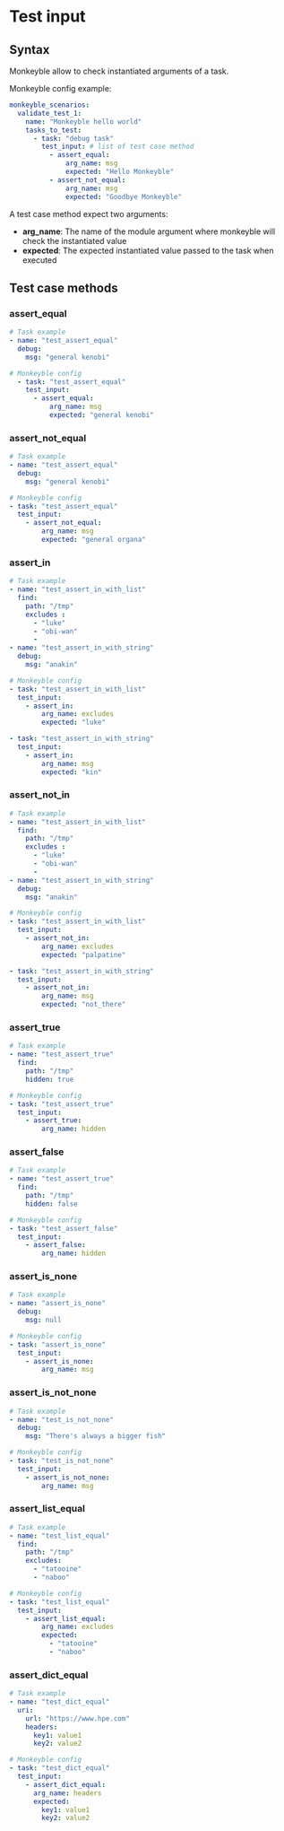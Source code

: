 # Test input

## Syntax

Monkeyble allow to check instantiated arguments of a task.

Monkeyble config example:

```yaml
monkeyble_scenarios:
  validate_test_1:
    name: "Monkeyble hello world"
    tasks_to_test:
      - task: "debug task"
        test_input: # list of test case method
          - assert_equal:
              arg_name: msg
              expected: "Hello Monkeyble"
          - assert_not_equal:
              arg_name: msg
              expected: "Goodbye Monkeyble"
```

A test case method expect two arguments:

- **arg_name**: The name of the module argument where monkeyble will check the instantiated value
- **expected**: The expected instantiated value passed to the task when executed


## Test case methods

### assert_equal

```yaml
# Task example
- name: "test_assert_equal"
  debug:
    msg: "general kenobi"
```

```yaml
# Monkeyble config
  - task: "test_assert_equal"
    test_input:
      - assert_equal:
          arg_name: msg
          expected: "general kenobi"
```

### assert_not_equal

```yaml
# Task example
- name: "test_assert_equal"
  debug:
    msg: "general kenobi"
```

```yaml
# Monkeyble config
- task: "test_assert_equal"
  test_input:
    - assert_not_equal:
        arg_name: msg
        expected: "general organa"
```

### assert_in

```yaml
# Task example
- name: "test_assert_in_with_list"
  find:
    path: "/tmp"
    excludes : 
      - "luke"
      - "obi-wan"
      - 
- name: "test_assert_in_with_string"
  debug:
    msg: "anakin"
```

```yaml
# Monkeyble config
- task: "test_assert_in_with_list"
  test_input:
    - assert_in:
        arg_name: excludes
        expected: "luke"

- task: "test_assert_in_with_string"
  test_input:
    - assert_in:
        arg_name: msg
        expected: "kin"
```

### assert_not_in

```yaml
# Task example
- name: "test_assert_in_with_list"
  find:
    path: "/tmp"
    excludes : 
      - "luke"
      - "obi-wan"
      - 
- name: "test_assert_in_with_string"
  debug:
    msg: "anakin"
```

```yaml
# Monkeyble config
- task: "test_assert_in_with_list"
  test_input:
    - assert_not_in:
        arg_name: excludes
        expected: "palpatine"

- task: "test_assert_in_with_string"
  test_input:
    - assert_not_in:
        arg_name: msg
        expected: "not_there"
```

### assert_true

```yaml
# Task example
- name: "test_assert_true"
  find:
    path: "/tmp"
    hidden: true
```

```yaml
# Monkeyble config
- task: "test_assert_true"
  test_input:
    - assert_true:
        arg_name: hidden
```

### assert_false

```yaml
# Task example
- name: "test_assert_true"
  find:
    path: "/tmp"
    hidden: false
```

```yaml
# Monkeyble config
- task: "test_assert_false"
  test_input:
    - assert_false:
        arg_name: hidden
```

### assert_is_none

```yaml
# Task example
- name: "assert_is_none"
  debug:
    msg: null
```

```yaml
# Monkeyble config
- task: "assert_is_none"
  test_input:
    - assert_is_none:
        arg_name: msg
```

### assert_is_not_none

```yaml
# Task example
- name: "test_is_not_none"
  debug:
    msg: "There's always a bigger fish"
```

```yaml
# Monkeyble config
- task: "test_is_not_none"
  test_input:
    - assert_is_not_none:
        arg_name: msg
```

### assert_list_equal

```yaml
# Task example
- name: "test_list_equal"
  find:
    path: "/tmp"
    excludes:
      - "tatooine"
      - "naboo"
```

```yaml
# Monkeyble config
- task: "test_list_equal"
  test_input:
    - assert_list_equal:
        arg_name: excludes
        expected:
          - "tatooine"
          - "naboo"
```

### assert_dict_equal

```yaml
# Task example
- name: "test_dict_equal"
  uri:
    url: "https://www.hpe.com"
    headers:
      key1: value1
      key2: value2
```

```yaml
# Monkeyble config
- task: "test_dict_equal"
  test_input:
    - assert_dict_equal:
      arg_name: headers
      expected:
        key1: value1
        key2: value2
```
